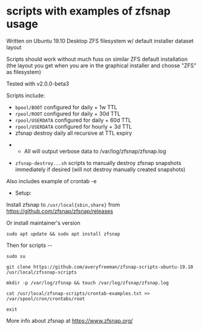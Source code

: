 # scripts with examples of zfsnap usage

Written on Ubuntu 19.10 Desktop ZFS filesystem w/ default installer dataset layout 

Scripts should work without much fuss on similar ZFS default installation (the layout you get when you are in the graphical installer and choose "ZFS" as filesystem)

Tested with v2.0.0-beta3

Scripts include:

* `bpool/BOOT` configured for daily + 1w TTL
* `rpool/ROOT` configured for daily + 30d TTL
* `rpool/USERDATA` configured for daily + 60d TTL
* `rpool/USERDATA` configured for hourly + 3d TTL
 * zfsnap destroy daily all recursive at TTL expiry
- * All will output verbose data to /var/log/zfsnap/zfsnap.log

* `zfsnap-destroy...sh` scripts to manually destroy zfsnap snapshots immediately if desired (will not destroy manually created snapshots)

Also includes example of crontab -e

* Setup: 

Install zfsnap to `/usr/local{sbin,share}` from https://github.com/zfsnap/zfsnap/releases

Or install maintainer's version

````
sudo apt update && sudo apt install zfsnap
````

Then for scripts --

````
sudo su

git clone https://github.com/averyfreeman/zfsnap-scripts-ubuntu-19.10 /usr/local/zfssnap-scripts

mkdir -p /var/log/zfsnap && touch /var/log/zfsnap/zfsnap.log

cat /usr/local/zfsnap-scripts/crontab-examples.txt >> /var/spool/cron/crontabs/root

exit

````

More info about zfsnap at https://www.zfsnap.org/